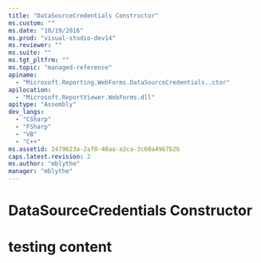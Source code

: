 ```yaml
---
title: "DataSourceCredentials Constructor"
ms.custom: ""
ms.date: "10/19/2016"
ms.prod: "visual-studio-dev14"
ms.reviewer: ""
ms.suite: ""
ms.tgt_pltfrm: ""
ms.topic: "managed-reference"
apiname: 
  - "Microsoft.Reporting.WebForms.DataSourceCredentials..ctor"
apilocation: 
  - "Microsoft.ReportViewer.WebForms.dll"
apitype: "Assembly"
dev_langs: 
  - "CSharp"
  - "FSharp"
  - "VB"
  - "C++"
ms.assetid: 2479623a-2af0-40aa-a2ca-3c60a4967b2b
caps.latest.revision: 2
ms.author: "mblythe"
manager: "mblythe"
---
```

# DataSourceCredentials Constructor
# testing content
